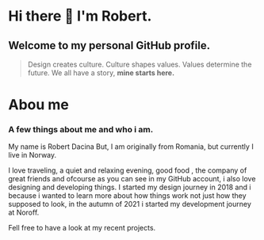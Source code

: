 # Hi there 👋 I'm Robert.

## Welcome to my personal GitHub profile.

> Design creates culture. Culture shapes values. Values determine the future. We all have a story, **mine starts here.**

# Abou me

### A few things about me and who i am.

My name is Robert Dacina But, I am originally from Romania, but currently I live in Norway.

I love traveling, a quiet and relaxing evening, good food , the company of great friends and ofcourse  as you can see in my GitHub account, i also love designing and developing things. 
I started my design journey in 2018 and i because i wanted to learn more about how things work not just how they supposed to look, in the autumn of 2021 i started my development journey at Noroff.

Fell free to have a look at my recent projects.




<!--
**RobertDacian/RobertDacian** is a ✨ _special_ ✨ repository because its `README.md` (this file) appears on your GitHub profile.

Here are some ideas to get you started:

- 🔭 I’m currently working on ...
- 🌱 I’m currently learning ...
- 👯 I’m looking to collaborate on ...
- 🤔 I’m looking for help with ...
- 💬 Ask me about ...
- 📫 How to reach me: ...
- 😄 Pronouns: ...
- ⚡ Fun fact: ...
-->
